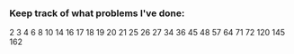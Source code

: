 ### Keep track of what problems I've done:
2
3
4
6
8
10
14
16
17 
18
19
20
21
25
26
27
34
36
45
48
57
64
71
72
120
145
162
